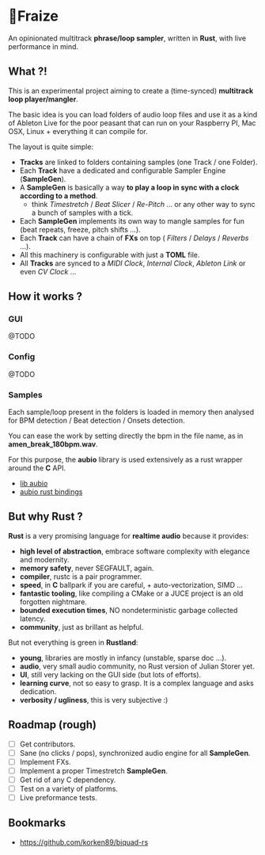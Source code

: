 # 🍓Fraize

An opinionated multitrack **phrase/loop sampler**, written in **Rust**, with live performance in mind.

## What ?!

This is an experimental project aiming to create a (time-synced) **multitrack loop player/mangler**.

The basic idea is you can load folders of audio loop files and use it as a kind of Ableton Live for the poor peasant that can run on your Raspberry PI, Mac OSX, Linux + everything it can compile for.

The layout is quite simple:

- **Tracks** are linked to folders containing samples (one Track / one Folder).
- Each **Track** have a dedicated and configurable Sampler Engine (**SampleGen**).
- A **SampleGen** is basically a way **to play a loop in sync with a clock according to a method**. 
    - think *Timestretch* / *Beat Slicer* / *Re-Pitch* ... or any other way to sync a bunch of samples with a tick.
- Each **SampleGen** implements its own way to mangle samples for fun (beat repeats, freeze, pitch shifts ...).
- Each **Track** can have a chain of **FXs** on top ( *Filters* / *Delays* / *Reverbs* ...).
- All this machinery is configurable with just a **TOML** file.
- All **Tracks** are synced to a *MIDI Clock*, *Internal Clock*, *Ableton Link* or even *CV Clock* ...

## How it works ?

### GUI

@TODO

### Config

@TODO

### Samples

Each sample/loop present in the folders is loaded in memory then analysed for BPM detection / Beat detection / Onsets detection.

You can ease the work by setting directly the bpm in the file name, as in **amen_break_180bpm.wav**.

For this purpose, the **aubio** library is used extensively as a rust wrapper around the **C** API.

- [lib aubio](https://aubio.org/)
- [aubio rust bindings](https://github.com/discordance/aubio-rs)

## But why Rust ?

**Rust** is a very promising language for **realtime audio** because it provides:

- **high level of abstraction**, embrace software complexity with elegance and modernity.
- **memory safety**, never SEGFAULT, again.
- **compiler**, rustc is a pair programmer.
- **speed**, in **C** ballpark if you are careful, + auto-vectorization, SIMD ...
- **fantastic tooling**, like compiling a CMake or a JUCE project is an old forgotten nightmare.
- **bounded execution times**, NO nondeterministic garbage collected latency.
- **community**, just as brillant as helpful.

But not everything is green in **Rustland**:

- **young**, libraries are mostly in infancy (unstable, sparse doc ...).
- **audio**, very small audio community, no Rust version of Julian Storer yet.
- **UI**, still very lacking on the GUI side (but lots of efforts).
- **learning curve**, not so easy to grasp. It is a complex language and asks dedication.
- **verbosity / ugliness**, this is very subjective :)


## Roadmap (rough)

- [ ] Get contributors.
- [ ] Sane (no clicks / pops), synchronized audio engine for all **SampleGen**.
- [ ] Implement FXs.
- [ ] Implement a proper Timestretch **SampleGen**.
- [ ] Get rid of any C dependency.
- [ ] Test on a variety of platforms.
- [ ] Live preformance tests.

## Bookmarks

- https://github.com/korken89/biquad-rs
